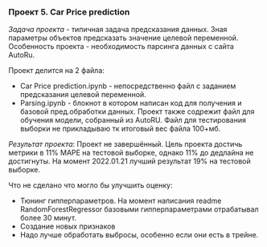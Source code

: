 ### Проект 5. Car Price prediction
*Задача проекта* - типичная задача предсказания данных. Зная параметры объектов предсказать значение целевой переменной. Особенность проекта - необходимость парсинга данных с сайта AutoRu.

Проект делится на 2 файла:
* Car Price prediction.ipynb - непосредственно файл с заданием предсказания целевой переменной.
* Parsing.ipynb - блокнот в котором написан код для получения и базовой пред.обработки данных.
Проект также содрежит файл для обучения модели, собранный из AutoRU. Файл для тестирования выборки не прикладываю тк итоговый вес файла 100+мб.

*Результат проекта*: 
Проект не завершённый. Цель проекта достичь метрики в 11% MAPE на тестовой выборке, однако 11% до дедлайна не достигнуты. На момент 2022.01.21 лучший результат 19% на тестовой выборке.

Что не сделано что могло бы улучшить оценку:
* Тюнинг гипперпараметров. На момент написания readme RandomForestRegressor базовыми гипперпараметрами отрабатывал более 30 минут.
* Создание новых признаков
* Надо лучше обработать выбросы, особенно если они есть в трейне.